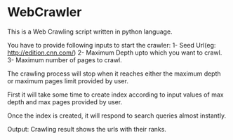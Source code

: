 WebCrawler
==========

This is a Web Crawling script written in python language.

You have to provide following inputs to start the crawler:
1- Seed Url(eg: http://edition.cnn.com/)
2- Maximum Depth upto which you want to crawl.
3- Maximum number of pages to crawl.

The crawling process will stop when it reaches either the maximum depth or maximum pages limit provided by user.

First it will take some time to create index according to input values of max depth and max pages provided by user.

Once the index is created, it will respond to search queries almost instantly.


Output:
Crawling result shows the urls with their ranks.


